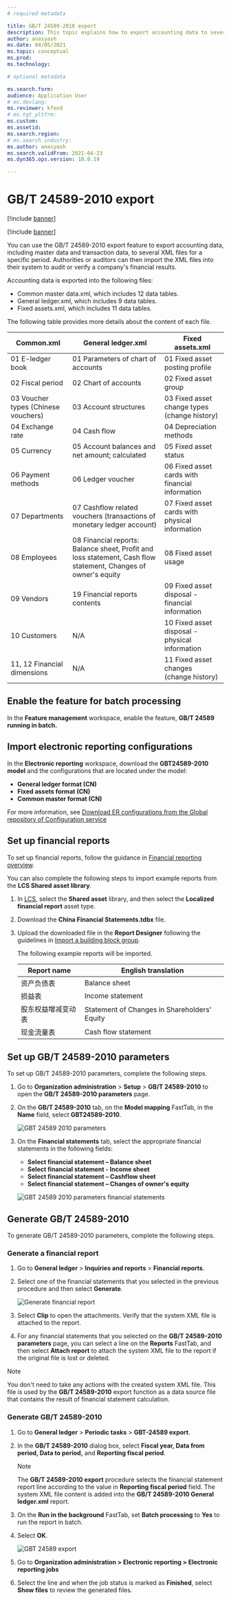 ```yaml
---
# required metadata

title: GB/T 24589-2010 export
description: This topic explains how to export accounting data to several XML files for a specific period.
author: anasyash
ms.date: 04/05/2021
ms.topic: conceptual
ms.prod: 
ms.technology: 

# optional metadata

ms.search.form: 
audience: Application User
# ms.devlang: 
ms.reviewer: kfend
# ms.tgt_pltfrm: 
ms.custom: 
ms.assetid: 
ms.search.region: 
# ms.search.industry: 
ms.author: anasyash
ms.search.validFrom: 2021-04-23
ms.dyn365.ops.version: 10.0.19

---
```


# GB/T 24589-2010 export

[!include [banner](../includes/banner.md)]

[!include [banner](../includes/preview-banner.md)]

You can use the GB/T 24589-2010 export feature to export accounting data, including master data and transaction data, to several XML files for a specific period. Authorities or auditors can then import the XML files into their system to audit or verify a company's financial results.

Accounting data is exported into the following files:

   - Common master data.xml, which includes 12 data tables.
   - General ledger.xml, which includes 9 data tables.
   - Fixed assets.xml, which includes 11 data tables.

The following table provides more details about the content of each file.

   | **Common.xml** | **General ledger.xml** | **Fixed assets.xml** |
   |-------------------------|-------------------------|-------------------------|
   | 01 E-ledger book | 01 Parameters of chart of accounts | 01 Fixed asset posting profile |
   | 02 Fiscal period | 02 Chart of accounts | 02 Fixed asset group |
   | 03 Voucher types (Chinese vouchers) | 03 Account structures | 03 Fixed asset change types (change history) |
   | 04 Exchange rate | 04 Cash flow | 04 Depreciation methods |
   | 05 Currency | 05 Account balances and net amount; calculated | 05 Fixed asset status |
   | 06 Payment methods | 06 Ledger voucher | 06 Fixed asset cards with financial information |
   | 07 Departments | 07 Cashflow related vouchers (transactions of monetary ledger account) | 07 Fixed asset cards with physical information |
   | 08 Employees | 08 Financial reports: Balance sheet, Profit and loss statement, Cash flow statement, Changes of owner's equity | 08 Fixed asset usage |
   | 09 Vendors | 19 Financial reports contents | 09 Fixed asset disposal - financial information |
   | 10 Customers | N/A  | 10 Fixed asset disposal - physical information |
   | 11, 12 Financial dimensions | N/A  | 11 Fixed asset changes (change history) |

## Enable the feature for batch processing

In the **Feature management** workspace, enable the feature, **GB/T 24589 running in batch.**

## Import electronic reporting configurations

In the **Electronic reporting** workspace, download the **GBT24589-2010 model** and the configurations that are located under the model:

   - **General ledger format (CN)**
   - **Fixed assets format (CN)**
   - **Common master format (CN)**

For more information, see [Download ER configurations from the Global repository of Configuration service](../../fin-ops-core/dev-itpro/analytics/er-download-configurations-global-repo.md)

## Set up financial reports

To set up financial reports, follow the guidance in [Financial reporting overview](/general-ledger/financial-reporting-getting-started.md).

You can also complete the following steps to import example reports from the **LCS Shared asset library**.

1. In [LCS](https://lcs.dynamics.com/v2), select the **Shared asset** library, and then select the **Localized financial report** asset type.
2. Download the **China Financial Statements.tdbx** file.
3. Upload the downloaded file in the **Report Designer** following the guidelines in [Import a building block group](../../fin-ops-core/dev-itpro/analytics/financial-report-components.md#import-a-building-block-group).

    The following example reports will be imported.

    | **Report name** | **English translation** |
    |-------------------------|-------------------------|
    | 资产负债表 | Balance sheet |
    | 损益表 | Income statement |
    | 股东权益增减变动表 | Statement of Changes in Shareholders' Equity |
    | 现金流量表 | Cash flow statement |


## Set up GB/T 24589-2010 parameters

To set up GB/T 24589-2010 parameters, complete the following steps.

1. Go to **Organization administration** > **Setup** > **GB/T 24589-2010** to open the **GB/T 24589-2010 parameters** page.
2. On the **GB/T 24589-2010** tab, on the **Model mapping** FastTab, in the **Name** field, select **GBT24589-2010**.

    ![GBT 24589 2010 parameters ](media/image1.png)

3. On the **Financial statements** tab, select the appropriate financial statements in the following fields:

    - **Select financial statement – Balance sheet**
    - **Select financial statement - Income sheet**
    - **Select financial statement – Cashflow sheet**
    - **Select financial statement – Changes of owner's equity**

    ![GBT 24589 2010 parameters   financial statements](media/image2.png)

## Generate GB/T 24589-2010

To generate GB/T 24589-2010 parameters, complete the following steps.

### Generate a financial report

1. Go to **General ledger** > **Inquiries and reports** > **Financial reports**.
2. Select one of the financial statements that you selected in the previous procedure and then select **Generate**.

    ![Generate financial report](media/image3.png)

3. Select **Clip** to open the attachments. Verify that the system XML file is attached to the report.
4. For any financial statements that you selected on the **GB/T 24589-2010 parameters** page, you can select a line on the **Reports** FastTab, and then select **Attach report** to attach the system XML file to the report if the original file is lost or deleted.

> [!NOTE]
> You don't need to take any actions with the created system XML file. This file is used by the **GB/T 24589-2010** export function as a data source file that contains the result of financial statement calculation.

### Generate GB/T 24589-2010

1. Go to **General ledger** > **Periodic tasks** > **GBT-24589 export**.
2. In the **GB/T 24589-2010** dialog box, select **Fiscal year, Data from period, Data to period,** and **Reporting fiscal period**.

    > [!NOTE]
    > The **GB/T 24589-2010 export** procedure selects the financial statement report line according to the value in **Reporting fiscal period** field. The system XML file content is added into the **GB/T 24589-2010 General ledger.xml** report.

3. On the **Run in the background** FastTab, set **Batch processing** to **Yes** to run the report in batch.
4. Select **OK**.

    ![GBT 24589 export](media/image4.png)

5. Go to **Organization administration &gt; Electronic reporting &gt; Electronic reporting jobs**
6. Select the line and when the job status is marked as **Finished**, select **Show files** to review the generated files.
